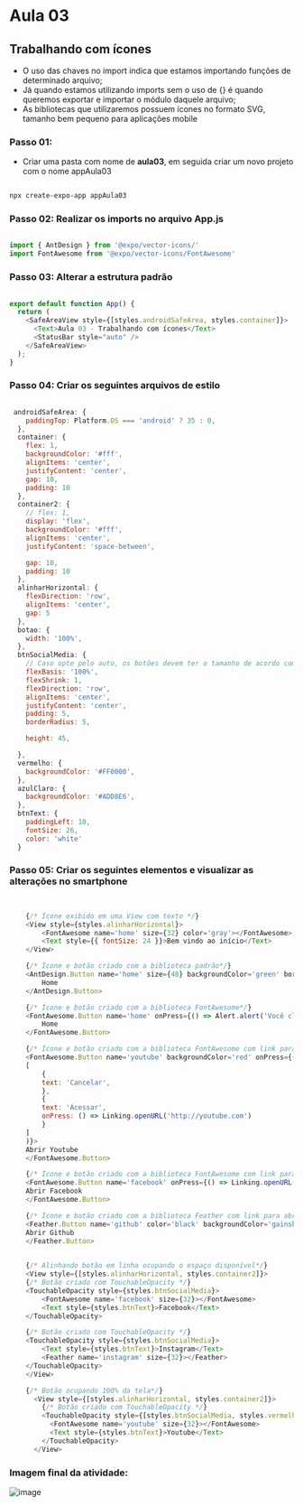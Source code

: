 
# Aula 03  
## Trabalhando com ícones  

- O uso das chaves no import indica que estamos importando funções de determinado arquivo;  
- Já quando estamos utilizando imports sem o uso de {} é quando queremos exportar e importar o módulo daquele arquivo;  
- As bibliotecas que utilizaremos possuem ícones no formato SVG, tamanho bem pequeno para aplicações mobile

### Passo 01:  
- Criar uma pasta com nome de **aula03**, em seguida criar um novo projeto com o nome appAula03

``` bash

npx create-expo-app appAula03

```

### Passo 02: Realizar os imports no arquivo App.js 

``` Javascript

import { AntDesign } from '@expo/vector-icons/'
import FontAwesome from '@expo/vector-icons/FontAwesome'

```

### Passo 03: Alterar a estrutura padrão 

``` Javascript

export default function App() {
  return (
    <SafeAreaView style={[styles.androidSafeArea, styles.container]}>
      <Text>Aula 03 - Trabalhando com ícones</Text>
      <StatusBar style="auto" />
    </SafeAreaView>
  );
}

```

### Passo 04: Criar os seguintes arquivos de estilo 

``` Javascript

 androidSafeArea: {
    paddingTop: Platform.OS === 'android' ? 35 : 0,
  },
  container: {
    flex: 1,
    backgroundColor: '#fff',
    alignItems: 'center',
    justifyContent: 'center',
    gap: 10,
    padding: 10
  },
  container2: {
    // flex: 1,
    display: 'flex',
    backgroundColor: '#fff',
    alignItems: 'center',
    justifyContent: 'space-between',

    gap: 10,
    padding: 10
  },
  alinharHorizontal: {
    flexDirection: 'row',
    alignItems: 'center',
    gap: 5
  },
  botao: {
    width: '100%',
  },
  btnSocialMedia: {
    // Caso opte pelo auto, os botões devem ter o tamanho de acordo com os componentes(texto, ícone)
    flexBasis: '100%',
    flexShrink: 1,
    flexDirection: 'row',
    alignItems: 'center',
    justifyContent: 'center',
    padding: 5,
    borderRadius: 5,

    height: 45,

  },
  vermelho: {
    backgroundColor: '#FF0000',
  },
  azulClaro: {
    backgroundColor: '#ADD8E6',
  },
  btnText: {
    paddingLeft: 10,
    fontSize: 26,
    color: 'white'
  }

```

### Passo 05: Criar os seguintes elementos e visualizar as alterações no smartphone 

``` Javascript


    {/* Ícone exibido em uma View com texto */}
    <View style={styles.alinharHorizontal}>
        <FontAwesome name='home' size={32} color='gray'></FontAwesome>
        <Text style={{ fontSize: 24 }}>Bem vindo ao início</Text>
    </View>

    {/* Ícone e botão criado com a biblioteca padrão*/}
    <AntDesign.Button name='home' size={48} backgroundColor='green' borderRadius={20} onPress={() => Alert.alert('Você clicou no Antdesign Button')}>
        Home
    </AntDesign.Button>

    {/* Ícone e botão criado com a biblioteca FontAwesome*/}
    <FontAwesome.Button name='home' onPress={() => Alert.alert('Você clicou no Awesome Button')}>
        Home
    </FontAwesome.Button>

    {/* Ícone e botão criado com a biblioteca FontAwesome com link para abrir o Youtuben neste exemplo foi inserido um alert perguntando ao usuário*/}
    <FontAwesome.Button name='youtube' backgroundColor='red' onPress={() => Alert.alert('Link externo', 'Deseja abrir http://youtube.com?',
    [
        {
        text: 'Cancelar',
        },
        {
        text: 'Acessar',
        onPress: () => Linking.openURL('http://youtube.com')
        }
    ]
    )}>
    Abrir Youtube
    </FontAwesome.Button>

    {/* Ícone e botão criado com a biblioteca FontAwesome com link para abrir o Facebook*/}
    <FontAwesome.Button name='facebook' onPress={() => Linking.openURL('http://facebook.com')}>
    Abrir Facebook
    </FontAwesome.Button>

    {/* Ícone e botão criado com a biblioteca Feather com link para abrir o Github*/}
    <Feather.Button name='github' color='black' backgroundColor='gainsboro' onPress={() => Linking.openURL('https://github.com/izaiasmaia?tab=repositories')}>
    Abrir Github
    </Feather.Button>

    
    {/* Alinhando botão em linha ocupando o espaço disponível*/}
    <View style={[styles.alinharHorizontal, styles.container2]}>
    {/* Botão criado com TouchableOpacity */}
    <TouchableOpacity style={styles.btnSocialMedia}>
        <FontAwesome name='facebook' size={32}></FontAwesome>
        <Text style={styles.btnText}>Facebook</Text>
    </TouchableOpacity>

    {/* Botão criado com TouchableOpacity */}
    <TouchableOpacity style={styles.btnSocialMedia}>
        <Text style={styles.btnText}>Instagram</Text>
        <Feather name='instagram' size={32}></Feather>
    </TouchableOpacity>
    </View>

    {/* Botão ocupando 100% da tela*/}
      <View style={[styles.alinharHorizontal, styles.container2]}>
        {/* Botão criado com TouchableOpacity */}
        <TouchableOpacity style={[styles.btnSocialMedia, styles.vermelho]}>
          <FontAwesome name='youtube' size={32}></FontAwesome>
          <Text style={styles.btnText}>Youtube</Text>
        </TouchableOpacity>
      </View>

```

### Imagem final da atividade:

![image](img/final-aula.jpeg)  